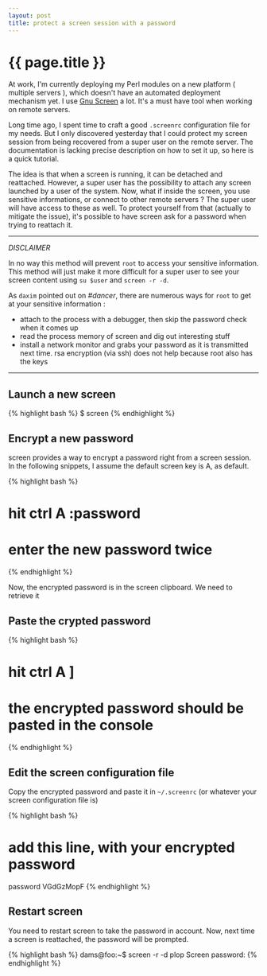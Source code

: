 ```yaml
---
layout: post
title: protect a screen session with a password
---
```


# {{ page.title }}

At work, I'm currently deploying my Perl modules on a new platform ( multiple
servers ), which doesn't have an automated deployment mechanism yet. I use [Gnu
Screen](http://www.gnu.org/software/screen/) a lot. It's a must have tool when
working on remote servers.

Long time ago, I spent time to craft a good `.screenrc` configuration file for
my needs. But I only discovered yesterday that I could protect my screen
session from being recovered from a super user on the remote server. The
documentation is lacking precise description on how to set it up, so here is
a quick tutorial.

The idea is that when a screen is running, it can be detached and reattached.
However, a super user has the possibility to attach any screen launched by a
user of the system. Now, what if inside the screen, you use sensitive
informations, or connect to other remote servers ? The super user will have
access to these as well. To protect yourself from that (actually to mitigate the issue), it's possible to have
screen ask for a password when trying to reattach it.

***

*DISCLAIMER*

In no way this method will prevent `root` to access your sensitive information.
This method will just make it more difficult for a super user to see your screen content using `su $user` and `screen -r -d`.

As `daxim` pointed out on *#dancer*, there are numerous ways for `root` to get at your sensitive information :

*   attach to the process with a debugger, then skip the password check when it comes up
*   read the process memory of screen and dig out interesting stuff
*   install a network monitor and grabs your password as it is transmitted next time.  rsa encryption (via ssh) does not help because root also has the keys

***


## Launch a new screen

{% highlight bash %}
$ screen
{% endhighlight %}


## Encrypt a new password


screen provides a way to encrypt a password right from a screen session. In the following snippets, I assume the default screen key is A, as default.

{% highlight bash %}
# hit ctrl A :password
# enter the new password twice
{% endhighlight %}

Now, the encrypted password is in the screen clipboard. We need to retrieve it


## Paste the crypted password


{% highlight bash %}
# hit ctrl A ]
# the encrypted password should be pasted in the console
{% endhighlight %}


## Edit the screen configuration file


Copy the encrypted password and paste it in `~/.screenrc` (or whatever your screen configuration file is)

{% highlight bash %}
# add this line, with your encrypted password
password VGdGzMopF
{% endhighlight %}

## Restart screen

You need to restart screen to take the password in account. Now, next time a
screen is reattached, the password will be prompted.

{% highlight bash %}
dams@foo:~$ screen -r -d plop
Screen password: 
{% endhighlight %}

